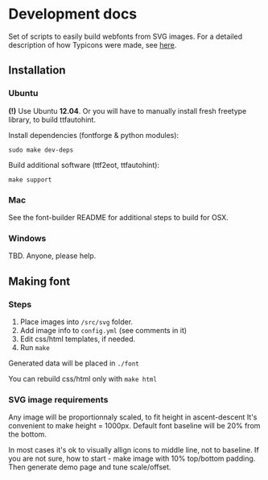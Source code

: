 Development docs
================

Set of scripts to easily build webfonts from SVG images.
For a detailed description of how Typicons were made, see [here](http://www.typicons.com/more/making-typicons/).

Installation
------------

### Ubuntu

**(!)** Use Ubuntu **12.04**. Or you will have to manually install fresh freetype library, to build ttfautohint.

Install dependencies (fontforge & python modules):

    sudo make dev-deps

Build additional software (ttf2eot, ttfautohint):

    make support


### Mac

See the font-builder README for additional steps to build for OSX.


### Windows

TBD. Anyone, please help.


Making font
-----------

### Steps

1. Place images into `/src/svg` folder.
2. Add image info to `config.yml` (see comments in it)
3. Edit css/html templates, if needed.
4. Run `make`

Generated data will be placed in `./font`

You can rebuild css/html only with `make html`

### SVG image requirements

Any image will be proportionnaly scaled, to fit height in ascent-descent
It's convenient to make height = 1000px. Default font baseline will be 20% from
the bottom.

In most cases it's ok to visually allign icons to middle line, not to baseline.
If you are not sure, how to start - make image with 10% top/bottom padding.
Then generate demo page and tune scale/offset.
